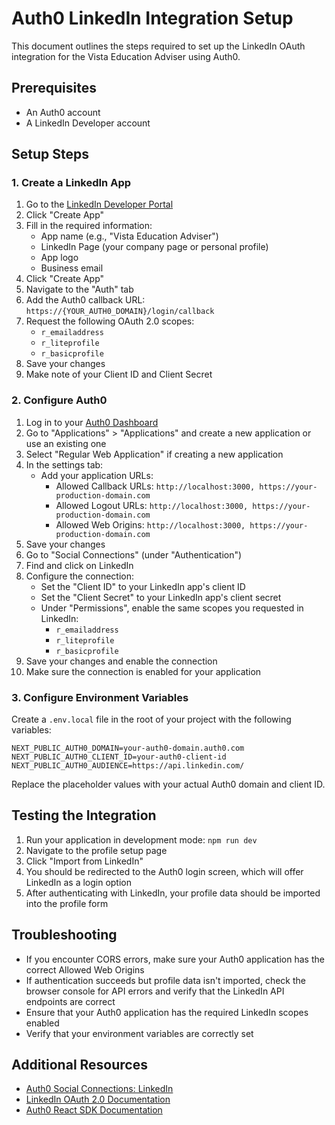 # Auth0 LinkedIn Integration Setup

This document outlines the steps required to set up the LinkedIn OAuth integration for the Vista Education Adviser using Auth0.

## Prerequisites

- An Auth0 account
- A LinkedIn Developer account

## Setup Steps

### 1. Create a LinkedIn App

1. Go to the [LinkedIn Developer Portal](https://www.linkedin.com/developers/apps)
2. Click "Create App"
3. Fill in the required information:
   - App name (e.g., "Vista Education Adviser")
   - LinkedIn Page (your company page or personal profile)
   - App logo
   - Business email
4. Click "Create App"
5. Navigate to the "Auth" tab
6. Add the Auth0 callback URL: `https://{YOUR_AUTH0_DOMAIN}/login/callback`
7. Request the following OAuth 2.0 scopes:
   - `r_emailaddress`
   - `r_liteprofile`
   - `r_basicprofile`
8. Save your changes
9. Make note of your Client ID and Client Secret

### 2. Configure Auth0

1. Log in to your [Auth0 Dashboard](https://manage.auth0.com/)
2. Go to "Applications" > "Applications" and create a new application or use an existing one
3. Select "Regular Web Application" if creating a new application
4. In the settings tab:
   - Add your application URLs:
     - Allowed Callback URLs: `http://localhost:3000, https://your-production-domain.com`
     - Allowed Logout URLs: `http://localhost:3000, https://your-production-domain.com`
     - Allowed Web Origins: `http://localhost:3000, https://your-production-domain.com`
5. Save your changes
6. Go to "Social Connections" (under "Authentication")
7. Find and click on LinkedIn
8. Configure the connection:
   - Set the "Client ID" to your LinkedIn app's client ID
   - Set the "Client Secret" to your LinkedIn app's client secret
   - Under "Permissions", enable the same scopes you requested in LinkedIn:
     - `r_emailaddress`
     - `r_liteprofile`
     - `r_basicprofile`
9. Save your changes and enable the connection
10. Make sure the connection is enabled for your application

### 3. Configure Environment Variables

Create a `.env.local` file in the root of your project with the following variables:

```env
NEXT_PUBLIC_AUTH0_DOMAIN=your-auth0-domain.auth0.com
NEXT_PUBLIC_AUTH0_CLIENT_ID=your-auth0-client-id
NEXT_PUBLIC_AUTH0_AUDIENCE=https://api.linkedin.com/
```

Replace the placeholder values with your actual Auth0 domain and client ID.

## Testing the Integration

1. Run your application in development mode: `npm run dev`
2. Navigate to the profile setup page
3. Click "Import from LinkedIn"
4. You should be redirected to the Auth0 login screen, which will offer LinkedIn as a login option
5. After authenticating with LinkedIn, your profile data should be imported into the profile form

## Troubleshooting

- If you encounter CORS errors, make sure your Auth0 application has the correct Allowed Web Origins
- If authentication succeeds but profile data isn't imported, check the browser console for API errors and verify that the LinkedIn API endpoints are correct
- Ensure that your Auth0 application has the required LinkedIn scopes enabled
- Verify that your environment variables are correctly set

## Additional Resources

- [Auth0 Social Connections: LinkedIn](https://auth0.com/docs/connections/social/linkedin)
- [LinkedIn OAuth 2.0 Documentation](https://learn.microsoft.com/en-us/linkedin/shared/authentication/authorization-code-flow)
- [Auth0 React SDK Documentation](https://auth0.com/docs/quickstart/spa/react) 